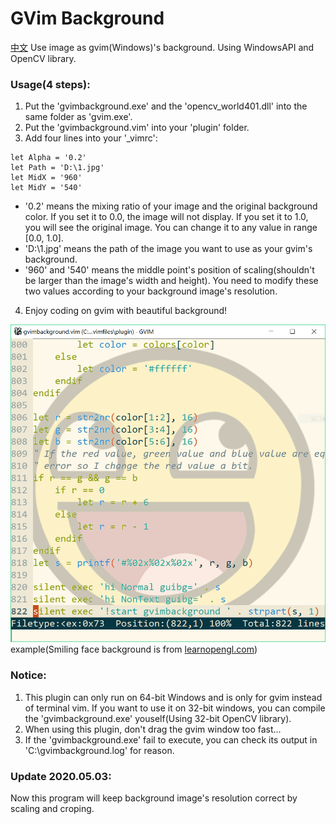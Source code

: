 # GVim Background
[中文](https://github.com/ZimingYuan/gvimbackground/blob/master/README_zh.md)
Use image as gvim(Windows)'s background. Using WindowsAPI and OpenCV library.
### Usage(4 steps):
1. Put the 'gvimbackground.exe' and the 'opencv_world401.dll' into the same folder as 'gvim.exe'.
2. Put the 'gvimbackground.vim' into your 'plugin' folder.
3. Add four lines into your '_vimrc':
```
let Alpha = '0.2'
let Path = 'D:\1.jpg'
let MidX = '960'
let MidY = '540'
```
* '0.2' means the mixing ratio of your image and the original background color. If you set it to 0.0, the image will not display. If you set it to 1.0, you will see the original image. You can change it to any value in range [0.0, 1.0].
* 'D:\1.jpg' means the path of the image you want to use as your gvim's background.
* '960' and '540' means the middle point's position of scaling(shouldn't be larger than the image's width and height). You need to modify these two values according to your background image's resolution.
4. Enjoy coding on gvim with beautiful background!

![](https://github.com/ZimingYuan/gvimbackground/blob/master/example.png)
example(Smiling face background is from [learnopengl.com](https://learnopengl.com/img/textures/awesomeface.png))
### Notice:
1. This plugin can only run on 64-bit Windows and is only for gvim instead of terminal vim. If you want to use it on 32-bit windows, you can compile the 'gvimbackground.exe' youself(Using 32-bit OpenCV library).
2. When using this plugin, don't drag the gvim window too fast...
3. If the 'gvimbackground.exe' fail to execute, you can check its output in 'C:\gvimbackground.log' for reason.
### Update 2020.05.03:
Now this program will keep background image's resolution correct by scaling and croping.
